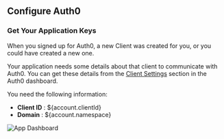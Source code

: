 ## Configure Auth0

### Get Your Application Keys

  When you signed up for Auth0, a new Client was created for you, or you could have created a new one.

  Your application needs some details about that client to communicate with Auth0. You can get these details from the [Client Settings](${manage_url}/#/clients/${account.clientId}/settings) section in the Auth0 dashboard.

  You need the following information:
  * **Client ID** : ${account.clientId}
  * **Domain** : ${account.namespace}

  ![App Dashboard](/media/articles/dashboard/client_settings.png)